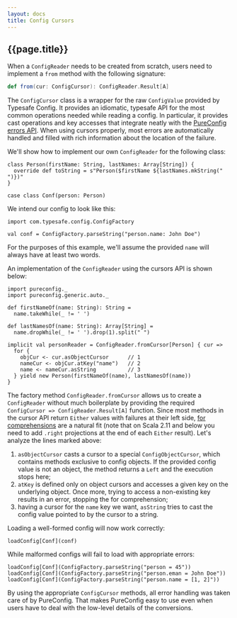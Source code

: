 ```yaml
---
layout: docs
title: Config Cursors
---
```


## {{page.title}}

When a `ConfigReader` needs to be created from scratch, users need to implement a `from` method with the following
signature:

```scala
def from(cur: ConfigCursor): ConfigReader.Result[A]
```

The `ConfigCursor` class is a wrapper for the raw `ConfigValue` provided by Typesafe Config. It provides an idiomatic,
typesafe API for the most common operations needed while reading a config. In particular, it provides cast operations
and key accesses that integrate neatly with the [PureConfig errors API](error-handling.html). When using cursors
properly, most errors are automatically handled and filled with rich information about the location of the failure.

We'll show how to implement our own `ConfigReader` for the following class:

```tut:silent
class Person(firstName: String, lastNames: Array[String]) {
  override def toString = s"Person($firstName ${lastNames.mkString(" ")})"
}

case class Conf(person: Person)
```

We intend our config to look like this:

```tut:silent
import com.typesafe.config.ConfigFactory

val conf = ConfigFactory.parseString("person.name: John Doe")
```

For the purposes of this example, we'll assume the provided `name` will always have at least two words.

An implementation of the `ConfigReader` using the cursors API is shown below:

```tut:silent
import pureconfig._
import pureconfig.generic.auto._

def firstNameOf(name: String): String =
  name.takeWhile(_ != ' ')

def lastNamesOf(name: String): Array[String] =
  name.dropWhile(_ != ' ').drop(1).split(" ")

implicit val personReader = ConfigReader.fromCursor[Person] { cur =>
  for {
    objCur <- cur.asObjectCursor      // 1
    nameCur <- objCur.atKey("name")   // 2
    name <- nameCur.asString          // 3
  } yield new Person(firstNameOf(name), lastNamesOf(name))
}
```

The factory method `ConfigReader.fromCursor` allows us to create a `ConfigReader` without much boilerplate by providing
the required `ConfigCursor => ConfigReader.Result[A]` function. Since most methods in the cursor API return
`Either` values with failures at their left side,
[for comprehensions](https://docs.scala-lang.org/tour/for-comprehensions.html) are a natural fit (note that on Scala
2.11 and below you need to add `.right` projections at the end of each `Either` result). Let's analyze the lines
marked above:

1. `asObjectCursor` casts a cursor to a special `ConfigObjectCursor`, which contains methods exclusive to config
objects. If the provided config value is not an object, the method returns a `Left` and the execution stops here;
2. `atKey` is defined only on object cursors and accesses a given key on the underlying object. Once more, trying to
access a non-existing key results in an error, stopping the for comprehension;
3. having a cursor for the `name` key we want, `asString` tries to cast the config value pointed to by the cursor to a
string.

Loading a well-formed config will now work correctly:

```tut:book
loadConfig[Conf](conf)
```

While malformed configs will fail to load with appropriate errors:

```tut:book
loadConfig[Conf](ConfigFactory.parseString("person = 45"))
loadConfig[Conf](ConfigFactory.parseString("person.eman = John Doe"))
loadConfig[Conf](ConfigFactory.parseString("person.name = [1, 2]"))
```

By using the appropriate `ConfigCursor` methods, all error handling was taken care of by PureConfig. That makes
PureConfig easy to use even when users have to deal with the low-level details of the conversions.
